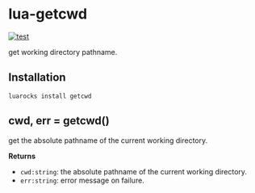 # lua-getcwd

[![test](https://github.com/mah0x211/lua-getcwd/actions/workflows/test.yml/badge.svg)](https://github.com/mah0x211/lua-getcwd/actions/workflows/test.yml)

get working directory pathname.

## Installation

```
luarocks install getcwd
```

## cwd, err = getcwd()

get the absolute pathname of the current working directory.

**Returns**

- `cwd:string`: the absolute pathname of the current working directory.
- `err:string`: error message on failure.

